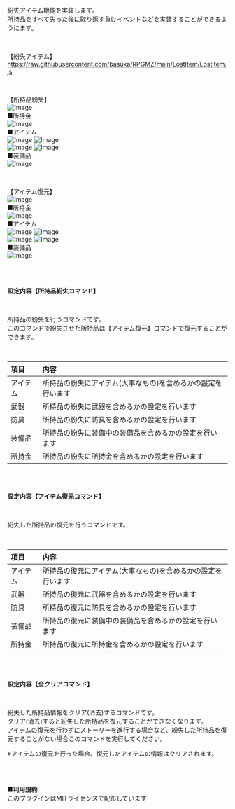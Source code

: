 紛失アイテム機能を実装します。</br>
所持品をすべて失った後に取り返す負けイベントなどを実装することができるようにます。</br>

</br>

【紛失アイテム】</br>
https://raw.githubusercontent.com/basuka/RPGMZ/main/LostItem/LostItem.js</br>

</br>

【所持品紛失】</br>
![Image](/LostItem/image/image1.png)</br>
■所持金</br>
![Image](/LostItem/image/image2.png)</br>
■アイテム</br>
![Image](/LostItem/image/image3.png) ![Image](/LostItem/image/image4.png)</br>
![Image](/LostItem/image/image5.png) ![Image](/LostItem/image/image6.png)</br>
■装備品</br>
![Image](/LostItem/image/image7.png)</br>

</br>

【アイテム復元】</br>
![Image](/LostItem/image/image8.png)</br>
■所持金</br>
![Image](/LostItem/image/image9.png)</br>
■アイテム</br>
![Image](/LostItem/image/image10.png) ![Image](/LostItem/image/image11.png)</br>
![Image](/LostItem/image/image12.png) ![Image](/LostItem/image/image13.png)</br>
■装備品</br>
![Image](/LostItem/image/image14.png)</br>

</br>
</br>

<B>設定内容【所持品紛失コマンド】</B></br>

</br>

所持品の紛失を行うコマンドです。</br>
このコマンドで紛失させた所持品は【アイテム復元】コマンドで復元することができます。</br>

</br>

| 項目 | 内容 |
| :--- | :--- |
|アイテム|所持品の紛失にアイテム(大事なもの)を含めるかの設定を行います|
|武器|所持品の紛失に武器を含めるかの設定を行います|
|防具|所持品の紛失に防具を含めるかの設定を行います|
|装備品|所持品の紛失に装備中の装備品を含めるかの設定を行います|
|所持金|所持品の紛失に所持金を含めるかの設定を行います|

</br>
</br>

<B>設定内容【アイテム復元コマンド】</B></br>

</br>

紛失した所持品の復元を行うコマンドです。</br>

</br>

| 項目 | 内容 |
| :--- | :--- |
|アイテム|所持品の復元にアイテム(大事なもの)を含めるかの設定を行います|
|武器|所持品の復元に武器を含めるかの設定を行います|
|防具|所持品の復元に防具を含めるかの設定を行います|
|装備品|所持品の復元に装備中の装備品を含めるかの設定を行います|
|所持金|所持品の復元に所持金を含めるかの設定を行います|

</br>
</br>

<B>設定内容【全クリアコマンド】</B></br>

</br>

紛失した所持品情報をクリア(消去)するコマンドです。</br>
クリア(消去)すると紛失した所持品を復元することができなくなります。</br>
アイテムの復元を行わずにストーリーを進行する場合など、紛失した所持品を復元することがない場合このコマンドを実行してください。</br>

※アイテムの復元を行った場合、復元したアイテムの情報はクリアされます。</br>

</br>
</br>


<B>■利用規約</B></br>
このプラグインはMITライセンスで配布しています
